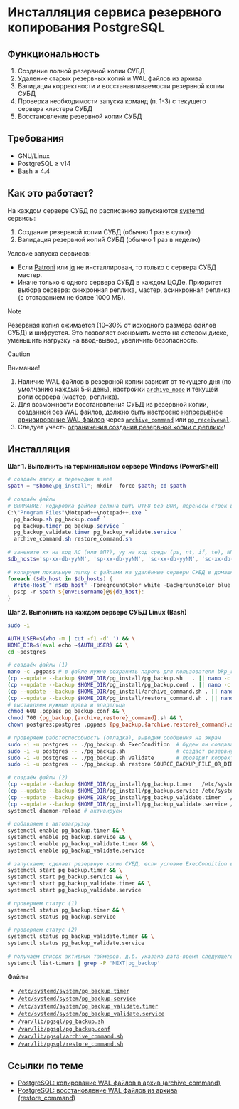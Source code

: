 # Инсталляция сервиса резервного копирования PostgreSQL

## Функциональность
1. Создание полной резервной копии СУБД
1. Удаление старых резервных копий и WAL файлов из архива
1. Валидация корректности и восстанавливаемости резервной копии СУБД
1. Проверка необходимости запуска команд (п. 1-3) с текущего сервера кластера СУБД
1. Восстановление резервной копии СУБД

## Требования
* GNU/Linux
* PostgreSQL ≥ v14
* Bash ≥ 4.4

## Как это работает?

На каждом сервере СУБД по расписанию запускаются [systemd](https://en.wikipedia.org/wiki/Systemd) сервисы:
1. Создание резервной копии СУБД (обычно 1 раз в сутки)
1. Валидация резервной копий СУБД (обычно 1 раз в неделю)

Условие запуска сервисов:
* Если [Patroni](https://patroni.readthedocs.io/en/latest/) или [jq](https://jqlang.org/) не инсталлирован, то только с сервера СУБД мастер.
* Иначе только с одного сервера СУБД в каждом ЦОДе. Приоритет выбора сервера: синхронная реплика, мастер, асинхронная реплика (с отставанием не более 1000 МБ).

> [!NOTE]
> Резервная копия сжимается (10–30% от исходного размера файлов СУБД) и шифруется. Это позволяет экономить место на сетевом диске, уменьшить нагрузку на ввод-вывод, увеличить безопасность.

> [!CAUTION]
> Внимание!
> 1. Наличие WAL файлов в резервной копии зависит от текущего дня (по умолчанию каждый 5-й день), настройки [`archive_mode`](https://postgrespro.ru/docs/postgresql/17/runtime-config-wal#GUC-ARCHIVE-MODE) и текущей роли сервера (мастер, реплика).
> 1. Для возможности восстановления СУБД из резервной копии, созданной без WAL файлов, должно быть настроено [непрерывное архивирование WAL файлов](https://postgrespro.ru/docs/postgresql/16/continuous-archiving) 
через [`archive_command`](https://postgrespro.ru/docs/postgresql/16/runtime-config-wal#GUC-ARCHIVE-COMMAND) 
или [`pg_receivewal`](https://postgrespro.ru/docs/postgresql/16/app-pgreceivewal).
> 1. Следует учесть [ограничения создания резервной копии с реплики](https://postgrespro.ru/docs/postgresql/16/app-pgbasebackup)!

## Инсталляция

**Шаг 1. Выполнить на терминальном сервере Windows (PowerShell)**
```powershell
# создаём папку и переходим в неё
$path = "$home\pg_install"; mkdir -force $path; cd $path
 
# создаём файлы
# ВНИМАНИЕ! кодировка файлов должна быть UTF8 без BOM, переносы строк в формате Unix (LF)
C:\"Program Files"\Notepad++\notepad++.exe `
  pg_backup.sh pg_backup.conf `
  pg_backup.timer pg_backup.service `
  pg_backup_validate.timer pg_backup_validate.service `
  archive_command.sh restore_command.sh
 
# замените xx на код АС (или ФП?), yy на код среды (ps, nt, if, te), NN на порядковый номер
$db_hosts='sp-xx-db-yyNN', 'sp-xx-db-yyNN', 'sc-xx-db-yyNN', 'sc-xx-db-yyNN'
 
# копируем локальную папку с файлами на удалённые серверы СУБД в домашнюю папку (Windows -> Linux)
foreach ($db_host in $db_hosts) {
  Write-Host "`n$db_host" -ForegroundColor white -BackgroundColor blue
  pscp -r $path ${env:username}@${db_host}:
}
```

**Шаг 2. Выполнить на каждом сервере СУБД Linux (Bash)**
```bash
sudo -i
 
AUTH_USER=$(who -m | cut -f1 -d' ') && \
HOME_DIR=$(eval echo ~$AUTH_USER) && \
cd ~postgres
 
# создаём файлы (1)
nano -c .pgpass # в файле нужно сохранить пароль для пользователя bkp_replicator
(cp --update --backup $HOME_DIR/pg_install/pg_backup.sh   . || nano -c pg_backup.sh) && \
(cp --update --backup $HOME_DIR/pg_install/pg_backup.conf . || nano -c pg_backup.conf) && \
(cp --update --backup $HOME_DIR/pg_install/archive_command.sh . || nano -c archive_command.sh) && \
(cp --update --backup $HOME_DIR/pg_install/restore_command.sh . || nano -c restore_command.sh)
# выставляем нужные права и владельца
chmod 600 .pgpass pg_backup.conf && \
chmod 700 {pg_backup,{archive,restore}_command}.sh && \
chown postgres:postgres .pgpass {pg_backup,{archive,restore}_command}.sh pg_backup.conf
 
# проверяем работоспособность (отладка), выводим сообщения на экран
sudo -i -u postgres -- ./pg_backup.sh ExecCondition  # будем ли создавать или проверять резервную копию с текущего сервера СУБД (см. код возврата)?
sudo -i -u postgres -- ./pg_backup.sh                # создаст резервную копию текущего сервера СУБД
sudo -i -u postgres -- ./pg_backup.sh validate       # проверит корректность и восстанавливаемость резервной копии СУБД
sudo -i -u postgres -- ./pg_backup.sh restore SOURCE_BACKUP_FILE_OR_DIR TARGET_PG_DATA_DIR  # восстановит резервную копию СУБД
 
# создаём файлы (2)
(cp --update --backup $HOME_DIR/pg_install/pg_backup.timer   /etc/systemd/system || nano -c /etc/systemd/system/pg_backup.timer) && \
(cp --update --backup $HOME_DIR/pg_install/pg_backup.service /etc/systemd/system || nano -c /etc/systemd/system/pg_backup.service) && \
(cp --update --backup $HOME_DIR/pg_install/pg_backup_validate.timer   /etc/systemd/system || nano -c /etc/systemd/system/pg_backup_validate.timer) && \
(cp --update --backup $HOME_DIR/pg_install/pg_backup_validate.service /etc/systemd/system || nano -c /etc/systemd/system/pg_backup_validate.service) && \
systemctl daemon-reload # активируем
 
# добавляем в автозагрузку
systemctl enable pg_backup.timer && \
systemctl enable pg_backup.service && \
systemctl enable pg_backup_validate.timer && \
systemctl enable pg_backup_validate.service
 
# запускаем; сделает резервную копию СУБД, если условие ExecCondition выполнится (НЕ выведет сообщения на экран)
systemctl start pg_backup.timer && \
systemctl start pg_backup.service && \
systemctl start pg_backup_validate.timer && \
systemctl start pg_backup_validate.service
 
# проверяем статус (1)
systemctl status pg_backup.timer && \
systemctl status pg_backup.service
 
# проверяем статус (2)
systemctl status pg_backup_validate.timer && \
systemctl status pg_backup_validate.service
 
# получаем список активных таймеров, д.б. указана дата-время следующего запуска!
systemctl list-timers | grep -P 'NEXT|pg_backup'
```

Файлы
* [`/etc/systemd/system/pg_backup.timer`](pg_backup.timer)
* [`/etc/systemd/system/pg_backup.service`](pg_backup.service)
* [`/etc/systemd/system/pg_backup_validate.timer`](pg_backup_validate.timer)
* [`/etc/systemd/system/pg_backup_validate.service`](pg_backup_validate.service)
* [`/var/lib/pgsql/pg_backup.sh`](pg_backup.sh)
* [`/var/lib/pgsql/pg_backup.conf`](pg_backup.conf)
* [`/var/lib/pgsql/archive_command.sh`](archive_command.sh)
* [`/var/lib/pgsql/restore_command.sh`](restore_command.sh)

## Ссылки по теме
* [PostgreSQL: копирование WAL файлов в архив (archive_command)](archive_command.md)
* [PostgreSQL: восстановление WAL файлов из архива (restore_command)](restore_command.md)
